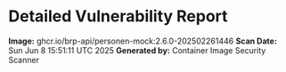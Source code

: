 # Detailed Vulnerability Report

**Image:** ghcr.io/brp-api/personen-mock:2.6.0-202502261446
**Scan Date:** Sun Jun  8 15:51:11 UTC 2025
**Generated by:** Container Image Security Scanner

